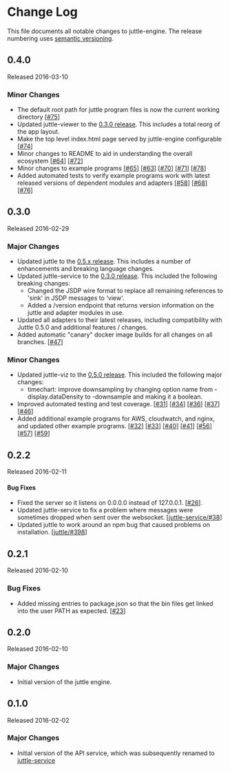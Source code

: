 # Change Log
This file documents all notable changes to juttle-engine. The release numbering uses [semantic versioning](http://semver.org).

## 0.4.0
Released 2016-03-10

### Minor Changes
- The default root path for juttle program files is now the current working directory [[#75](https://github.com/juttle/juttle-engine/pull/75)]
- Updated juttle-viewer to the [0.3.0 release](https://github.com/juttle/juttle-viewer/releases/tag/v0.3.0).
This includes a total reorg of the app layout.
- Make the top level index.html page served by juttle-engine configurable [[#74](https://github.com/juttle/juttle-engine/pull/74)]
- Minor changes to README to aid in understanding the overall ecosystem [[#64](https://github.com/juttle/juttle-engine/pull/64)] [[#72](https://github.com/juttle/juttle-engine/pull/72)]
- Minor changes to example programs [[#65](https://github.com/juttle/juttle-engine/pull/65)] [[#63](https://github.com/juttle/juttle-engine/pull/63)] [[#70](https://github.com/juttle/juttle-engine/pull/70)] [[#71](https://github.com/juttle/juttle-engine/pull/71)] [[#78](https://github.com/juttle/juttle-engine/pull/78)]
- Added automated tests to verify example programs work with latest released versions of dependent modules and adapters [[#58](https://github.com/juttle/juttle-engine/pull/58)] [[#68](https://github.com/juttle/juttle-engine/pull/68)] [[#76](https://github.com/juttle/juttle-engine/pull/76)]

## 0.3.0
Released 2016-02-29

### Major Changes

- Updated juttle to the [0.5.x release](https://github.com/juttle/juttle/releases/tag/v0.5.0). This includes a number of enhancements and breaking language changes.
- Updated juttle-service to the [0.3.0 release](https://github.com/juttle/juttle-service/releases/tag/v0.3.0). This included the following breaking changes:
  - Changed the JSDP wire format to replace all remaining references to 'sink' in JSDP messages to 'view'.
  - Added a /version endpoint that returns version information on the juttle and adapter modules in use.
- Updated all adapters to their latest releases, including compatibility with Juttle 0.5.0 and additional features / changes.
- Added automatic "canary" docker image builds for all changes on all branches. [[#47](https://github.com/juttle/juttle-engine/issues/47)]

### Minor Changes
- Updated juttle-viz to the [0.5.0 release](https://github.com/juttle/juttle-viz/releases/tag/v0.5.0). This included the following major changes:
  - timechart: improve downsampling by changing option name from -display.dataDensity to -downsample and making it a boolean.
- Improved automated testing and test coverage. [[#31](https://github.com/juttle/juttle-engine/issues/31)] [[#34](https://github.com/juttle/juttle-engine/issues/34)] [[#36](https://github.com/juttle/juttle-engine/issues/36)] [[#37](https://github.com/juttle/juttle-engine/issues/37)] [[#46](https://github.com/juttle/juttle-engine/issues/46)]
- Added additional example programs for AWS, cloudwatch, and nginx, and updated other example programs. [[#32](https://github.com/juttle/juttle-engine/issues/32)] [[#33](https://github.com/juttle/juttle-engine/issues/33)] [[#40](https://github.com/juttle/juttle-engine/issues/40)] [[#41](https://github.com/juttle/juttle-engine/issues/41)] [[#56](https://github.com/juttle/juttle-engine/issues/56)] [[#57](https://github.com/juttle/juttle-engine/issues/57)] [[#59](https://github.com/juttle/juttle-engine/issues/59)]

## 0.2.2
Released 2016-02-11

#### Bug Fixes
- Fixed the server so it listens on 0.0.0.0 instead of 127.0.0.1. [[#26](https://github.com/juttle/juttle-engine/issues/26)].
- Updated juttle-service to fix a problem where messages were sometimes dropped when sent over the websocket. [[juttle-service/#38](https://github.com/juttle/juttle-service/pull/38)]
- Updated juttle to work around an npm bug that caused problems on installation. [[juttle/#398](https://github.com/juttle/juttle/pull/398)]

## 0.2.1
Released 2016-02-10

### Bug Fixes
- Added missing entries to package.json so that the bin files get linked into the user PATH as expected. [[#23](https://github.com/juttle/juttle-engine/pull/23)]

## 0.2.0
Released 2016-02-10

### Major Changes
- Initial version of the juttle engine.

## 0.1.0
Released 2016-02-02

### Major Changes
- Initial version of the API service, which was subsequently renamed to [juttle-service](https://github.com/juttle/juttle-service)
